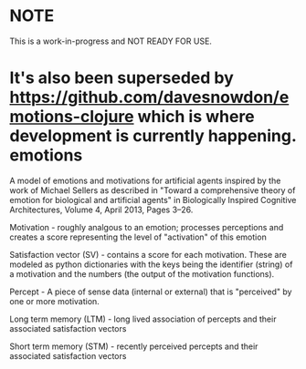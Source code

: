 NOTE
====

This is a work-in-progress and NOT READY FOR USE.

It's also been superseded by https://github.com/davesnowdon/emotions-clojure which is where development is currently happening.
emotions
========

A model of emotions and motivations for artificial agents inspired by the work of Michael Sellers as described in "Toward a comprehensive theory of emotion for biological and artificial agents" in Biologically Inspired Cognitive Architectures, Volume 4, April 2013, Pages 3–26.


Motivation - roughly analgous to an emotion; processes perceptions and creates a score representing the level of "activation" of this emotion

Satisfaction vector (SV) - contains a score for each motivation. These are modeled as python dictionaries with the keys being the identifier (string) of a motivation and the numbers (the output of the motivation functions).

Percept - A piece of sense data (internal or external) that is "perceived" by one or more motivation.

Long term memory (LTM) - long lived association of percepts and their associated satisfaction vectors

Short term memory (STM) - recently perceived percepts and their associated satisfaction vectors
